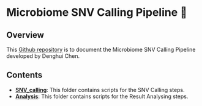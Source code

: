
# Microbiome SNV Calling Pipeline :test_tube: 
## Overview
This [Github repository](https://github.com/Deeeeen/microbiome_SNV_calling) is to document the Microbiome SNV Calling Pipeline developed by Denghui Chen.

## Contents
- **[SNV_calling](SNV_calling)**: This folder contains scripts for the SNV Calling steps.
- **[Analysis](Analysis)**: This folder contains scripts for the Result Analysing steps.
